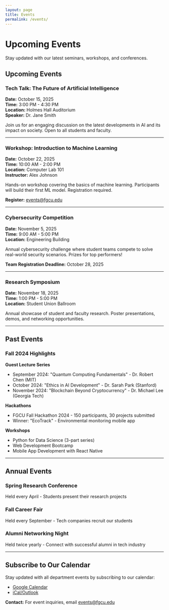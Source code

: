 ```yaml
---
layout: page
title: Events
permalink: /events/
---
```


# Upcoming Events

Stay updated with our latest seminars, workshops, and conferences.

## Upcoming Events

### Tech Talk: The Future of Artificial Intelligence
**Date:** October 15, 2025  
**Time:** 3:00 PM - 4:30 PM  
**Location:** Holmes Hall Auditorium  
**Speaker:** Dr. Jane Smith

Join us for an engaging discussion on the latest developments in AI and its impact on society. Open to all students and faculty.

---

### Workshop: Introduction to Machine Learning
**Date:** October 22, 2025  
**Time:** 10:00 AM - 2:00 PM  
**Location:** Computer Lab 101  
**Instructor:** Alex Johnson

Hands-on workshop covering the basics of machine learning. Participants will build their first ML model. Registration required.

**Register:** [events@fgcu.edu](mailto:events@fgcu.edu)

---

### Cybersecurity Competition
**Date:** November 5, 2025  
**Time:** 9:00 AM - 5:00 PM  
**Location:** Engineering Building

Annual cybersecurity challenge where student teams compete to solve real-world security scenarios. Prizes for top performers!

**Team Registration Deadline:** October 28, 2025

---

### Research Symposium
**Date:** November 18, 2025  
**Time:** 1:00 PM - 5:00 PM  
**Location:** Student Union Ballroom

Annual showcase of student and faculty research. Poster presentations, demos, and networking opportunities.

---

## Past Events

### Fall 2024 Highlights

**Guest Lecture Series**
- September 2024: "Quantum Computing Fundamentals" - Dr. Robert Chen (MIT)
- October 2024: "Ethics in AI Development" - Dr. Sarah Park (Stanford)
- November 2024: "Blockchain Beyond Cryptocurrency" - Dr. Michael Lee (Georgia Tech)

**Hackathons**
- FGCU Fall Hackathon 2024 - 150 participants, 30 projects submitted
- Winner: "EcoTrack" - Environmental monitoring mobile app

**Workshops**
- Python for Data Science (3-part series)
- Web Development Bootcamp
- Mobile App Development with React Native

---

## Annual Events

### Spring Research Conference
Held every April - Students present their research projects

### Fall Career Fair
Held every September - Tech companies recruit our students

### Alumni Networking Night
Held twice yearly - Connect with successful alumni in tech industry

---

## Subscribe to Our Calendar

Stay updated with all department events by subscribing to our calendar:
- [Google Calendar](https://calendar.google.com)
- [iCal/Outlook](https://calendar.google.com)

**Contact:** For event inquiries, email events@fgcu.edu